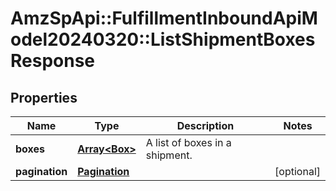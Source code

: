 # AmzSpApi::FulfillmentInboundApiModel20240320::ListShipmentBoxesResponse

## Properties
Name | Type | Description | Notes
------------ | ------------- | ------------- | -------------
**boxes** | [**Array&lt;Box&gt;**](Box.md) | A list of boxes in a shipment. | 
**pagination** | [**Pagination**](Pagination.md) |  | [optional] 

